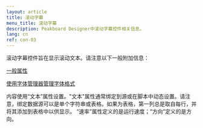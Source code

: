 ```yaml
---
layout: article
title: 滚动字幕
menu_title: 滚动字幕
description: Peakboard Designer中滚动字幕控件相关信息。
lang: cn
ref: con-03
---
```


滚动字幕控件旨在显示滚动文本。请注意以下一般附加信息：

[一般属性](/controls/01-en-general-properties.html)

[使用字体管理器管理字体格式](/misc/04-en-fonts.html)

内容使用“文本”属性设置。"文本"属性通常绑定到源或在脚本中动态设置。请注意，绑定数据源可以是单个字符串或表格。如果为表格，第一列总是取自每行，并将其添加到表格中以供显示。
“速率”属性定义的是运行速度；“方向”定义的是方向。
